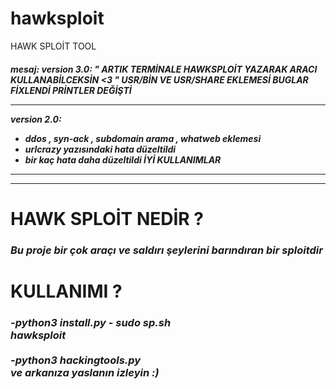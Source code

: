 # hawksploit
HAWK SPLOİT TOOL
<i><h4>mesaj: 
 version 3.0: 
" ARTIK TERMİNALE HAWKSPLOİT YAZARAK ARACI KULLANABİLCEKSİN <3 "
   USR/BİN VE USR/SHARE EKLEMESİ 
   BUGLAR FİXLENDİ 
   PRİNTLER DEĞİŞTİ
 ____________
 version 2.0:
 - ddos , syn-ack , subdomain arama , whatweb eklemesi 
 - urlcrazy yazısındaki hata düzeltildi 
 - bir kaç hata daha düzeltildi 
 İYİ KULLANIMLAR
 ____________
 ____________
 </code></i></h4>

<h1>HAWK SPLOİT NEDİR ?</h1>
<h3><i>Bu proje bir çok araçı ve saldırı şeylerini barındıran bir sploitdir </h3></i>
<h1>KULLANIMI ? </h1>

<h3><i>
 -python3 install.py
 - sudo sp.sh
  <br>hawksploit </br>
  <br> -python3 hackingtools.py </br>
  ve arkanıza yaslanın izleyin :) </h3></i>
